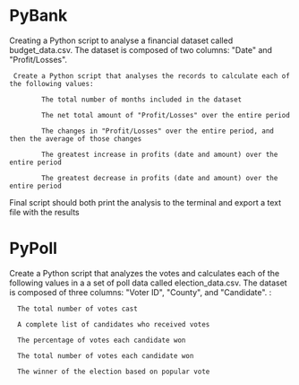 # PyBank

Creating a Python script to analyse a financial dataset called budget_data.csv. The dataset is composed of two columns: "Date" and "Profit/Losses".

     Create a Python script that analyses the records to calculate each of the following values:

            The total number of months included in the dataset

            The net total amount of "Profit/Losses" over the entire period

            The changes in "Profit/Losses" over the entire period, and then the average of those changes

            The greatest increase in profits (date and amount) over the entire period

            The greatest decrease in profits (date and amount) over the entire period
            
Final script should both print the analysis to the terminal and export a text file with the results  

# PyPoll 

Create a Python script that analyzes the votes and calculates each of the following values in a a set of poll data called election_data.csv. The dataset is composed of three columns: "Voter ID", "County", and "Candidate". :

      The total number of votes cast

      A complete list of candidates who received votes

      The percentage of votes each candidate won

      The total number of votes each candidate won

      The winner of the election based on popular vote
